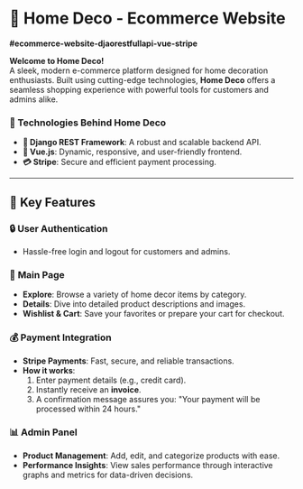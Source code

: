 # 🌟 Home Deco - Ecommerce Website  
**#ecommerce-website-djaorestfullapi-vue-stripe**  

**Welcome to Home Deco!**  
A sleek, modern e-commerce platform designed for home decoration enthusiasts. Built using cutting-edge technologies, **Home Deco** offers a seamless shopping experience with powerful tools for customers and admins alike.  

### 🚀 Technologies Behind Home Deco  
- **🔧 Django REST Framework**: A robust and scalable backend API.  
- **🎨 Vue.js**: Dynamic, responsive, and user-friendly frontend.  
- **💳 Stripe**: Secure and efficient payment processing.  

---

## 🎯 Key Features  

### 🔒 **User Authentication**  
- Hassle-free login and logout for customers and admins.  

### 🛒 **Main Page**  
- **Explore**: Browse a variety of home decor items by category.  
- **Details**: Dive into detailed product descriptions and images.  
- **Wishlist & Cart**: Save your favorites or prepare your cart for checkout.  

### 💰 **Payment Integration**  
- **Stripe Payments**: Fast, secure, and reliable transactions.  
- **How it works**:  
  1. Enter payment details (e.g., credit card).  
  2. Instantly receive an **invoice**.  
  3. A confirmation message assures you: "Your payment will be processed within 24 hours."  

### 📊 **Admin Panel**  
- **Product Management**: Add, edit, and categorize products with ease.  
- **Performance Insights**: View sales performance through interactive graphs and metrics for data-driven decisions.  
